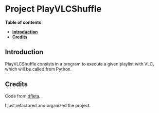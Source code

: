 # Project PlayVLCShuffle

**Table of contents**

-   [**Introduction**](#introduction)
-   [**Credits**](#credits)

## Introduction

PlayVLCShuffle consists in a program to execute a given playlist with VLC, which will be called from Python.

## Credits

Code from [dfleta](https://github.com/dfleta/playVLCshuffle).  

I just refactored and organized the project.
